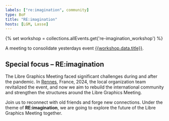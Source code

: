 ```yaml
---
labels: ["re:imagination", community]
type: BoF
title: "RE:imagination"
hosts: [LGM, Lasse]
---
```


{% set workshop = collections.allEvents.get('re-imagination_workshop') %}

A meeting to consolidate yesterdays event [{{workshop.data.title}}]({{workshop.url}}).

## Special focus – RE:imagination

The Libre Graphics Meeting faced significant challenges during and after
the pandemic. In [Rennes](/2024), France, 2024, the local organization team revitalized
the event, and now we aim to rebuild the international community and
strengthen the structures around the Libre Graphics Meeting.

Join us to reconnect with old friends and forge new connections. Under the
theme of **RE:imagination**, we are going to explore the future of the Libre
Graphics Meeting together.
